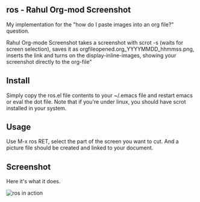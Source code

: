 ros - Rahul Org-mod Screenshot
------------------------------
My implementation for the "how do I paste images into an org file?" question.

Rahul Org-mode Screenshot takes a screenshot with scrot -s (waits for screen selection), saves it as orgfileopened.org_YYYYMMDD_hhmmss.png, inserts the link and turns on the display-inline-images, showing your screenshot directly to the org-file" 


Install
-------
Simply copy the ros.el file contents to your ~/.emacs file and restart emacs or eval the dot file. Note that if you're under linux, you should have scrot installed in your system.

Usage
-----
Use M-x ros RET, select the part of the screen you want to cut. And a picture file should be created and linked to your document.

Screenshot
----------
Here it's what it does.

![ros in action](images/ros.gif)


